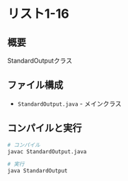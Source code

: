 # リスト1-16

## 概要
StandardOutputクラス

## ファイル構成
- `StandardOutput.java` - メインクラス

## コンパイルと実行
```bash
# コンパイル
javac StandardOutput.java

# 実行
java StandardOutput
```
